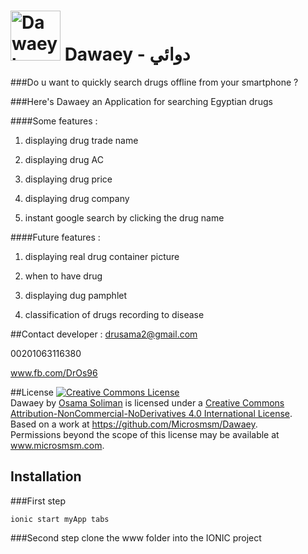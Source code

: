 # <img width="80" src="https://lh3.googleusercontent.com/61bLWPcU2c2aFIRE_0OVCgpynn2lXnyBFgXRdhSIsVj2IEdd6cDiXGiV6stiEVhqA30=w300-rw" alt="Dawaey logo">  Dawaey - دوائي 

###Do u want to quickly search drugs offline from your smartphone ?

###Here's Dawaey an Application for searching Egyptian drugs

####Some features :

1. displaying drug trade name

2. displaying drug AC

3. displaying drug price

4. displaying drug company

5. instant google search by clicking the drug name

####Future features :

1. displaying real drug container picture

2. when to have drug

3. displaying dug pamphlet

4. classification of drugs recording to disease
 

##Contact developer : 
drusama2@gmail.com

00201063116380

www.fb.com/DrOs96

##License
<a rel="license" href="http://creativecommons.org/licenses/by-nc-nd/4.0/"><img alt="Creative Commons License" style="border-width:0" src="https://i.creativecommons.org/l/by-nc-nd/4.0/88x31.png" /></a><br /><span xmlns:dct="http://purl.org/dc/terms/" property="dct:title">Dawaey</span> by <a xmlns:cc="http://creativecommons.org/ns#" href="https://github.com/Microsmsm" property="cc:attributionName" rel="cc:attributionURL">Osama Soliman</a> is licensed under a <a rel="license" href="http://creativecommons.org/licenses/by-nc-nd/4.0/">Creative Commons Attribution-NonCommercial-NoDerivatives 4.0 International License</a>.<br />Based on a work at <a xmlns:dct="http://purl.org/dc/terms/" href="https://github.com/Microsmsm/Dawaey" rel="dct:source">https://github.com/Microsmsm/Dawaey</a>.<br />Permissions beyond the scope of this license may be available at <a xmlns:cc="http://creativecommons.org/ns#" href="www.microsmsm.com" rel="cc:morePermissions">www.microsmsm.com</a>.

## Installation 
###First step
```
ionic start myApp tabs
```
###Second step 
clone the www folder into the IONIC project




